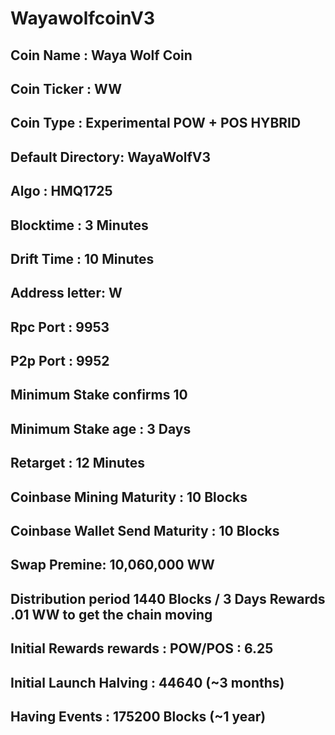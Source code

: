 # WayawolfcoinV3

## Coin Name : Waya Wolf Coin
## Coin Ticker : WW
## Coin Type : Experimental POW + POS HYBRID
## Default Directory: WayaWolfV3
## Algo : HMQ1725
## Blocktime : 3 Minutes
## Drift Time : 10 Minutes
## Address letter: W
## Rpc Port : 9953
## P2p Port : 9952
## Minimum Stake confirms 10
## Minimum Stake age : 3 Days
## Retarget : 12 Minutes
## Coinbase Mining Maturity : 10 Blocks
## Coinbase Wallet Send Maturity : 10 Blocks
## Swap Premine: 10,060,000 WW
## Distribution period 1440 Blocks / 3 Days Rewards .01 WW to get the chain moving
## Initial Rewards rewards : POW/POS : 6.25
## Initial Launch Halving : 44640 (~3 months)
## Having Events : 175200 Blocks (~1 year)
